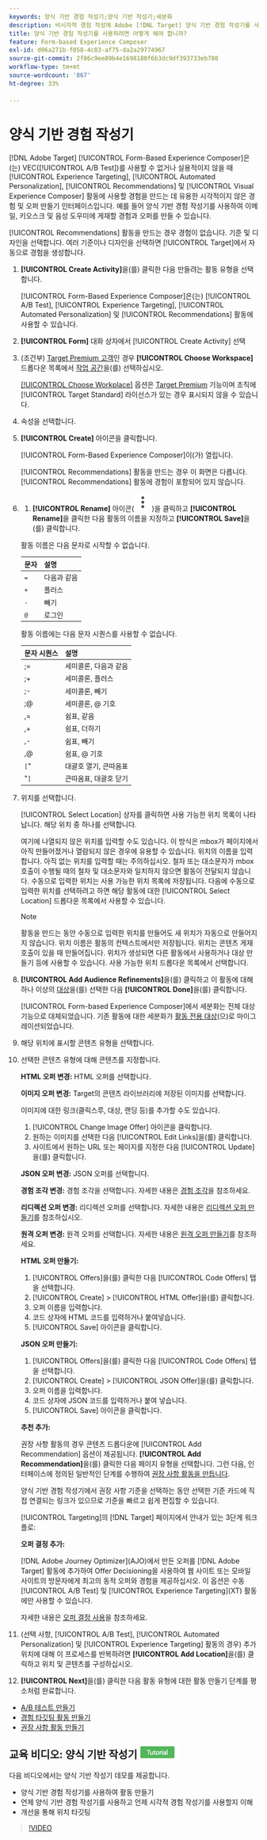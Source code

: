 ```yaml
---
keywords: 양식 기반 경험 작성기;양식 기반 작성기;세분화
description: 비시각적 경험 작성에 Adobe [!DNL Target] 양식 기반 경험 작성기를 사용하는 방법을 알아봅니다. VEC를 사용할 수 없거나 실용적이지 않은 경우 이 작성기를 사용하십시오.
title: 양식 기반 경험 작성기를 사용하려면 어떻게 해야 합니까?
feature: Form-based Experience Composer
exl-id: d06a271b-f058-4c83-af75-da2a29774967
source-git-commit: 2f86c9ee89b4e1698180f6b3dc9df393733eb780
workflow-type: tm+mt
source-wordcount: '867'
ht-degree: 33%

---
```


# 양식 기반 경험 작성기

[!DNL Adobe Target] [!UICONTROL Form-Based Experience Composer]은(는) VEC([!UICONTROL A/B Test])를 사용할 수 없거나 실용적이지 않을 때 [!UICONTROL Experience Targeting], [!UICONTROL Automated Personalization], [!UICONTROL Recommendations] 및 [!UICONTROL Visual Experience Composer] 활동에 사용할 경험을 만드는 데 유용한 시각적이지 않은 경험 및 오퍼 만들기 인터페이스입니다. 예를 들어 양식 기반 경험 작성기를 사용하여 이메일, 키오스크 및 음성 도우미에 게재할 경험과 오퍼를 만들 수 있습니다.

[!UICONTROL Recommendations] 활동을 만드는 경우 경험이 없습니다. 기준 및 디자인을 선택합니다. 여러 기준이나 디자인을 선택하면 [!UICONTROL Target]에서 자동으로 경험을 생성합니다.

1. **[!UICONTROL Create Activity]**&#x200B;을(를) 클릭한 다음 만들려는 활동 유형을 선택합니다.

   [!UICONTROL Form-Based Experience Composer]은(는) [!UICONTROL A/B Test], [!UICONTROL Experience Targeting], [!UICONTROL Automated Personalization] 및 [!UICONTROL Recommendations] 활동에 사용할 수 있습니다.

1. **[!UICONTROL Form]** 대화 상자에서 [!UICONTROL Create Activity] 선택

1. (조건부) [Target Premium 고객](/help/main/c-intro/intro.md#premium)인 경우 **[!UICONTROL Choose Workspace]** 드롭다운 목록에서 [작업 공간](/help/main/administrating-target/c-user-management/property-channel/property-channel.md)을(를) 선택하십시오.

   [[!UICONTROL Choose Workplace]](/help/main/administrating-target/c-user-management/property-channel/property-channel.md) 옵션은 [Target Premium](/help/main/c-intro/intro.md) 기능이며 조직에 [!UICONTROL Target Standard] 라이선스가 있는 경우 표시되지 않을 수 있습니다.

1. 속성을 선택합니다.

1. **[!UICONTROL Create]** 아이콘을 클릭합니다.

   [!UICONTROL Form-Based Experience Composer]이(가) 열립니다.

   [!UICONTROL Recommendations] 활동을 만드는 경우 이 화면은 다릅니다. [!UICONTROL Recommendations] 활동에 경험이 포함되어 있지 않습니다.

1. 
   1. **[!UICONTROL Rename]** 아이콘(![이름 바꾸기 아이콘](/help/main/assets/icons/MoreSmallListVert.svg))을 클릭하고 **[!UICONTROL Rename]**&#x200B;을 클릭한 다음 활동의 이름을 지정하고 **[!UICONTROL Save]**&#x200B;을(를) 클릭합니다.

   활동 이름은 다음 문자로 시작할 수 없습니다.

   | 문자 | 설명 |
   |--- |--- |
   | `=` | 다음과 같음 |
   | `+` | 플러스 |
   | `-` | 빼기 |
   | `@` | 로그인 |

   활동 이름에는 다음 문자 시퀀스를 사용할 수 없습니다.

   | 문자 시퀀스 | 설명 |
   |--- |--- |
   | ;= | 세미콜론, 다음과 같음 |
   | ;+ | 세미콜론, 플러스 |
   | ;- | 세미콜론, 빼기 |
   | ;@ | 세미콜론, @ 기호 |
   | ,= | 쉼표, 같음 |
   | ,+ | 쉼표, 더하기 |
   | ,- | 쉼표, 빼기 |
   | ,@ | 쉼표, @ 기호 |
   | `[`&quot; | 대괄호 열기, 큰따옴표 |
   | &quot;`]` | 큰따옴표, 대괄호 닫기 |

1. 위치를 선택합니다.

   [!UICONTROL Select Location] 상자를 클릭하면 사용 가능한 위치 목록이 나타납니다. 해당 위치 중 하나를 선택합니다.

   여기에 나열되지 않은 위치를 입력할 수도 있습니다. 이 방식은 mbox가 페이지에서 아직 만들어졌거나 열람되지 않은 경우에 유용할 수 있습니다. 위치의 이름을 입력합니다. 아직 없는 위치를 입력할 때는 주의하십시오. 철자 또는 대소문자가 mbox 호출이 수행될 때의 철자 및 대소문자와 일치하지 않으면 활동이 전달되지 않습니다. 수동으로 입력한 위치는 사용 가능한 위치 목록에 저장됩니다. 다음에 수동으로 입력한 위치를 선택하려고 하면 해당 활동에 대한 [!UICONTROL Select Location] 드롭다운 목록에서 사용할 수 있습니다.

   >[!NOTE]
   >
   >활동을 만드는 동안 수동으로 입력한 위치를 만들어도 새 위치가 자동으로 만들어지지 않습니다. 위치 이름은 활동의 컨텍스트에서만 저장됩니다. 위치는 콘텐츠 게재 호출이 있을 때 만들어집니다. 위치가 생성되면 다른 활동에서 사용하거나 대상 만들기 등에 사용할 수 있습니다. 사용 가능한 위치 드롭다운 목록에서 선택합니다.

1. **[!UICONTROL Add Audience Refinements]**&#x200B;을(를) 클릭하고 이 활동에 대해 하나 이상의 [대상](/help/main/c-target/target.md#concept_A782F8481A5041EBA75103CB26376522)을(를) 선택한 다음 **[!UICONTROL Done]**&#x200B;을(를) 클릭합니다.

   [!UICONTROL Form-based Experience Composer]에서 세분화는 전체 대상 기능으로 대체되었습니다. 기존 활동에 대한 세분화가 [활동 전용 대상](/help/main/c-target/creating-activity-only-audience.md#concept_A6BADCF530ED4AE1852E677FEBE68483)(으)로 마이그레이션되었습니다.

1. 해당 위치에 표시할 콘텐츠 유형을 선택합니다.

1. 선택한 콘텐츠 유형에 대해 콘텐츠를 지정합니다.

   **HTML 오퍼 변경:** HTML 오퍼를 선택합니다.

   **이미지 오퍼 변경:** Target의 콘텐츠 라이브러리에 저장된 이미지를 선택합니다.

   이미지에 대한 링크(클릭스루, 대상, 랜딩 등)를 추가할 수도 있습니다.

   1. [!UICONTROL Change Image Offer] 아이콘을 클릭합니다.
   1. 원하는 이미지를 선택한 다음 [!UICONTROL Edit Links]을(를) 클릭합니다.
   1. 사이트에서 원하는 URL 또는 페이지를 지정한 다음 [!UICONTROL Update]을(를) 클릭합니다.

   **JSON 오퍼 변경:** JSON 오퍼를 선택합니다.

   **경험 조각 변경:** 경험 조각을 선택합니다. 자세한 내용은 [경험 조각](/help/main/c-experiences/c-manage-content/aem-experience-fragments.md)을 참조하세요.

   **리디렉션 오퍼 변경:** 리디렉션 오퍼를 선택합니다. 자세한 내용은 [리디렉션 오퍼 만들기](/help/main/c-experiences/c-manage-content/offer-redirect.md)를 참조하십시오.

   **원격 오퍼 변경:** 원격 오퍼를 선택합니다. 자세한 내용은 [원격 오퍼 만들기](/help/main/c-experiences/c-manage-content/about-remote-offers.md)를 참조하세요.

   **HTML 오퍼 만들기:**

   1. [!UICONTROL Offers]을(를) 클릭한 다음 [!UICONTROL Code Offers] 탭을 선택합니다.
   1. [!UICONTROL Create] > [!UICONTROL HTML Offer]을(를) 클릭합니다.
   1. 오퍼 이름을 입력합니다.
   1. 코드 상자에 HTML 코드를 입력하거나 붙여넣습니다.
   1. [!UICONTROL Save] 아이콘을 클릭합니다.

   **JSON 오퍼 만들기:**

   1. [!UICONTROL Offers]을(를) 클릭한 다음 [!UICONTROL Code Offers] 탭을 선택합니다.
   1. [!UICONTROL Create] > [!UICONTROL JSON Offer]을(를) 클릭합니다.
   1. 오퍼 이름을 입력합니다.
   1. 코드 상자에 JSON 코드를 입력하거나 붙여 넣습니다.
   1. [!UICONTROL Save] 아이콘을 클릭합니다.

   **추천 추가:**

   권장 사항 활동의 경우 콘텐츠 드롭다운에 [!UICONTROL Add Recommendation] 옵션이 제공됩니다. **[!UICONTROL Add Recommendation]**&#x200B;을(를) 클릭한 다음 페이지 유형을 선택합니다. 그런 다음, 인터페이스에 정의된 일반적인 단계를 수행하여 [권장 사항 활동을 만듭니다](/help/main/c-recommendations/t-create-recs-activity/create-recs-activity.md).

   양식 기반 경험 작성기에서 권장 사항 기준을 선택하는 동안 선택한 기준 카드에 직접 연결되는 링크가 있으므로 기준을 빠르고 쉽게 편집할 수 있습니다.

   [!UICONTROL Targeting]의 [!DNL Target] 페이지에서 안내가 있는 3단계 워크플로:

   **오퍼 결정 추가:**

   [!DNL Adobe Journey Optimizer]&#x200B;(AJO)에서 만든 오퍼를 [!DNL Adobe Target] 활동에 추가하여 Offer Decisioning을 사용하여 웹 사이트 또는 모바일 사이트의 방문자에게 최고의 동적 오퍼와 경험을 제공하십시오. 이 옵션은 수동 [!UICONTROL A/B Test] 및 [!UICONTROL Experience Targeting]&#x200B;(XT) 활동에만 사용할 수 있습니다.

   자세한 내용은 [오퍼 결정 사용](/help/main/c-integrating-target-with-mac/ajo/offer-decision.md)을 참조하세요.

1. (선택 사항, [!UICONTROL A/B Test], [!UICONTROL Automated Personalization] 및 [!UICONTROL Experience Targeting] 활동의 경우) 추가 위치에 대해 이 프로세스를 반복하려면 **[!UICONTROL Add Location]**&#x200B;을(를) 클릭하고 위치 및 콘텐츠를 구성하십시오.
1. **[!UICONTROL Next]**&#x200B;을(를) 클릭한 다음 활동 유형에 대한 활동 만들기 단계를 평소처럼 완료합니다.

* [A/B 테스트 만들기](/help/main/c-activities/t-test-ab/t-test-create-ab/test-create-ab.md)
* [경험 타깃팅 활동 만들기](/help/main/c-activities/t-experience-target/t-xt-create/xt-create.md#task_D6B3429AC31549E1A70EDF04B3DDC765)
* [권장 사항 활동 만들기](/help/main/c-recommendations/t-create-recs-activity/create-recs-activity.md#task_6874328773C64C44A73F0A130AD3F96F)

## 교육 비디오: 양식 기반 작성기 ![튜토리얼 배지](/help/main/assets/tutorial.png)

다음 비디오에서는 양식 기반 작성기 데모를 제공합니다.

* 양식 기반 경험 작성기를 사용하여 활동 만들기
* 언제 양식 기반 경험 작성기를 사용하고 언제 시각적 경험 작성기를 사용할지 이해
* 개선을 통해 위치 타깃팅

>[!VIDEO](https://video.tv.adobe.com/v/17390)
